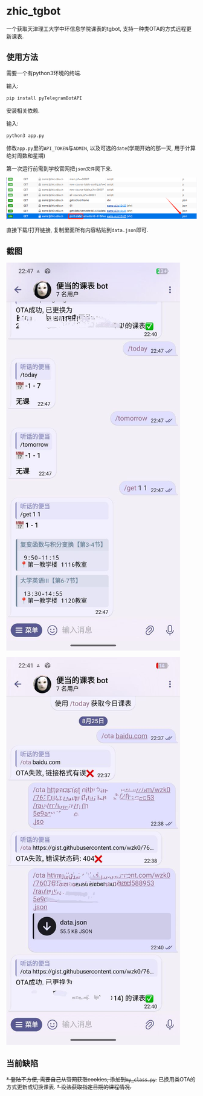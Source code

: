 # zhic_tgbot

一个获取天津理工大学中环信息学院课表的tgbot, 支持一种类OTA的方式远程更新课表.

## 使用方法

需要一个有python3环境的终端.

输入:

```sh
pip install pyTelegramBotAPI
```

安装相关依赖.

输入:

```sh
python3 app.py
```

修改`app.py`里的`API_TOKEN`与`ADMIN`, 以及可选的`date`(学期开始的那一天, 用于计算绝对周数和星期)

第一次运行前需到学校官网把`json文件`爬下来.

![](3.png)

直接下载/打开链接, 复制里面所有内容粘贴到`data.json`即可.

## 截图

![](1.jpg)

![](2.jpg)


## 当前缺陷

~~* 登陆不方便, 需要自己从官网获取cookies, 添加到`my_class.py`.~~ 已换用类OTA的方式更新或切换课表.
~~* 没法获取指定日期的课程情况.~~